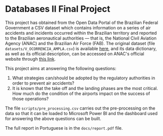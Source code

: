 # Databases II Final Project

This project has obtained from the Open Data Portal of the Brazilian Federal Government a CSV dataset which contains information on a series of air accidents and incidents occurred within the Brazilian territory and reported to the Brazilian aeronautical authorities &mdash; that is, the National Civil Aviation Agency (ANAC) and the Brazilian Air Force (FAB). The original dataset (file `datasets/V_OCORRENCIA_AMPLA.csv`) is available [here](https://dados.gov.br/dados/conjuntos-dados/ocorrncias-aeronuticas), and its data dictionary, as well as its official description, can be accessed on ANAC's official website through [this link](https://www.anac.gov.br/acesso-a-informacao/dados-abertos/areas-de-atuacao/seguranca-operacional/ocorrencias-aeronauticas/metadados-do-conjunto-de-dados-ocorrencias-aeronauticas).

This project aims at answering the following questions:
1. What strategies can/should be adopted by the regulatory authorities in order to prevent air accidents?
2. It is known that the take off and the landing phases are the most critical. How much do the condition of the airports impact on the success of those operations?

The file `scripts/pre_processing.csv` carries out the pre-processing on the data so that it can be loaded to Microsoft Power BI and the dashboard used for answering the above questions can be built.

The full report in Portuguese is in the `docs/report.pdf` file.
